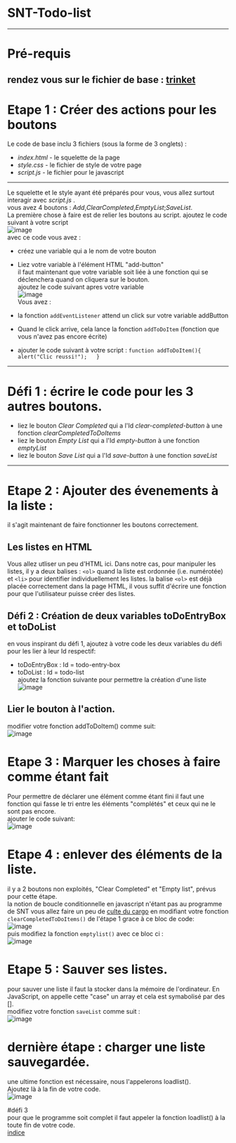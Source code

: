 # SNT-Todo-list  
-----------------------------------------  
# Pré-requis  
rendez vous sur le fichier de base : [trinket](https://trinket.io/html/c9641e2773)  
-----------------------------------------
# Etape 1 : Créer des actions pour les boutons  
Le code de base inclu 3 fichiers (sous la forme de 3 onglets) :  
* _index.html_ - le squelette de la page  
* _style.css_ - le fichier de style de votre page  
* _script.js_ - le fichier pour le javascript  
-------------------------------------------
Le squelette et le style ayant été préparés pour vous, vous allez surtout interagir avec _script.js_ .  
vous avez 4 boutons : _Add_,_ClearCompleted_,_EmptyList_;_SaveList_.  
La première chose à faire est de relier les boutons au script. 
ajoutez le code suivant à votre script  
![image](https://github.com/Svt-lim/SNT-Todo-list/blob/master/to%20do%20list%20images/1-addbutton.jpg)  
avec ce code vous avez :  
* créez une variable qui a le nom de votre bouton  
* Liez votre variable à l'élément HTML "add-button"  
il faut maintenant que votre variable soit liée à une fonction qui se déclenchera quand on cliquera sur le bouton.  
ajoutez le code suivant apres votre variable  
![image](https://github.com/Svt-lim/SNT-Todo-list/blob/master/to%20do%20list%20images/2-listen%20to%20click.jpg)  
Vous avez :  
* la fonction `addEventListener` attend un click sur votre variable addButton  
* Quand le click arrive, cela lance la fonction `addToDoItem` (fonction que vous n'avez pas encore écrite)  

* ajouter le code suivant à votre script : 
`function addToDoItem(){    
  alert("Clic reussi!");  
}`  
-------------------------------------------
# Défi 1 : écrire le code pour les 3 autres boutons.  
* liez le bouton _Clear Completed_ qui a l'Id *clear-completed-button* à une fonction *clearCompletedToDoItems*  
* liez le bouton _Empty List_ qui a l'Id *empty-button* à une fonction *emptyList*  
* liez le bouton _Save List_ qui a l'Id *save-button* à une fonction *saveList*  
-------------------------------------------  
# Etape 2 : Ajouter des évenements à la liste :  
il s'agit maintenant de faire fonctionner les boutons correctement.  
## Les listes en HTML  
Vous allez utliser un peu d'HTML ici. Dans notre cas, pour manipuler les listes, il y a deux balises : `<ol>` quand la liste est ordonnée (i.e. numérotée) et `<li>` pour identifier individuellement les listes. la balise `<ol>` est déjà placée correctement dans la page HTML, il vous suffit d'écrire une fonction pour que l'utilisateur puisse créer des listes.  
## Défi 2 : Création de deux variables toDoEntryBox et toDoList  
en vous inspirant du défi 1, ajoutez à votre code les deux variables du défi pour les lier à leur Id respectif:  
* toDoEntryBox : Id = todo-entry-box
* toDoList     : Id = todo-list  
ajoutez la fonction suivante pour permettre la création d'une liste  
![image](https://github.com/Svt-lim/SNT-Todo-list/blob/master/to%20do%20list%20images/4-list.jpg)  
## Lier le bouton à l'action.  
modifier votre fonction addToDoItem() comme suit:  
![image](https://github.com/Svt-lim/SNT-Todo-list/blob/master/to%20do%20list%20images/5-list.jpg)  
# Etape 3 : Marquer les choses à faire comme étant fait  
Pour permettre de déclarer une élément comme étant fini il faut une fonction qui fasse le tri entre les éléments "complétés" et ceux qui ne le sont pas encore.  
ajouter le code suivant:  
![image](https://github.com/Svt-lim/SNT-Todo-list/blob/master/to%20do%20list%20images/6-this.jpg)  
# Etape 4 : enlever des éléments de la liste.  
il y a 2 boutons non exploités, "Clear Completed" et "Empty list", prévus pour cette étape.  
la notion de boucle conditionnelle en javascript n'étant pas au programme de SNT vous allez faire un peu de [culte du cargo](https://fr.wikipedia.org/wiki/Culte_du_cargo#En_informatique) en modifiant votre fonction `clearCompletedToDoItems()` de l'étape 1 grace à ce bloc de code:  
![image](https://github.com/Svt-lim/SNT-Todo-list/blob/master/to%20do%20list%20images/7-remove.jpg)  
puis modifiez la fonction `emptylist()` avec ce bloc ci :  
![image](https://github.com/Svt-lim/SNT-Todo-list/blob/master/to%20do%20list%20images/8-remove.jpg)  
# Etape 5 : Sauver ses listes.  
pour sauver une liste il faut la stocker dans la mémoire de l'ordinateur. En JavaScript, on appelle cette "case" un array et cela est symabolisé par des [].  
modifiez votre fonction `saveList` comme suit :  
![image](https://github.com/Svt-lim/SNT-Todo-list/blob/master/to%20do%20list%20images/11-savethelist.jpg)  
# dernière étape : charger une liste sauvegardée.

une ultime fonction est nécessaire, nous l'appelerons loadlist().  
Ajoutez là à la fin de votre code.  
![image](https://github.com/Svt-lim/SNT-Todo-list/blob/master/to%20do%20list%20images/12-loadthelist.jpg)  

#défi 3  
pour que le programme soit complet il faut appeler la fonction loadlist() à la toute fin de votre code.  
[indice](https://openclassrooms.com/fr/courses/146276-tout-sur-le-javascript/142744-creer-ses-propres-fonctions)







  


